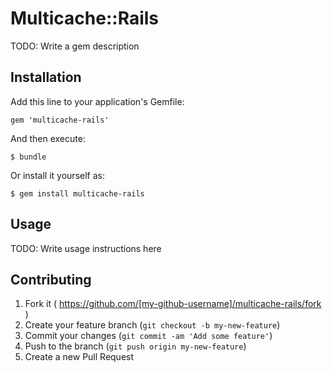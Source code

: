 # Multicache::Rails

TODO: Write a gem description

## Installation

Add this line to your application's Gemfile:

    gem 'multicache-rails'

And then execute:

    $ bundle

Or install it yourself as:

    $ gem install multicache-rails

## Usage

TODO: Write usage instructions here

## Contributing

1. Fork it ( https://github.com/[my-github-username]/multicache-rails/fork )
2. Create your feature branch (`git checkout -b my-new-feature`)
3. Commit your changes (`git commit -am 'Add some feature'`)
4. Push to the branch (`git push origin my-new-feature`)
5. Create a new Pull Request
